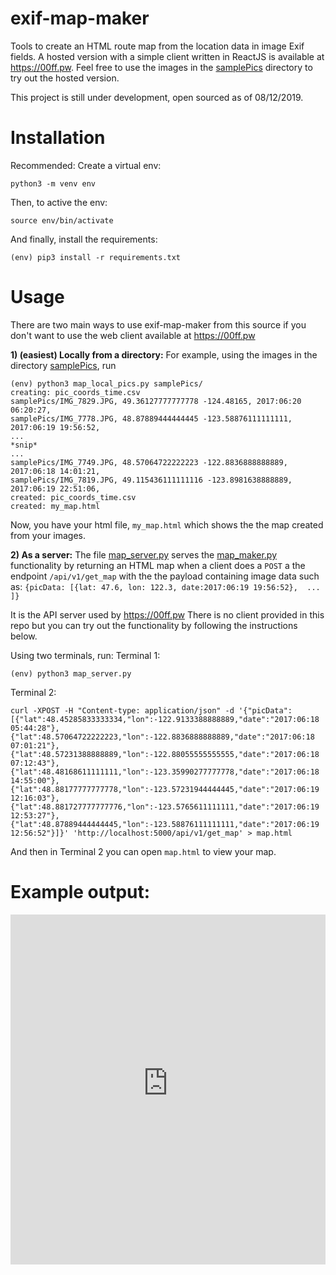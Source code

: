# exif-map-maker
Tools to create an HTML route map from the location data in image Exif fields.
A hosted version with a simple client written in ReactJS is available at https://00ff.pw. Feel free to use the images in the [samplePics](https://github.com/ihammerstrom/exif-map-maker/tree/master/samplePics "samplePics") directory to try out the hosted version.

This project is still under development, open sourced as of 08/12/2019.

# Installation
Recommended: Create a virtual env:
```
python3 -m venv env
```
Then, to active the env:
```
source env/bin/activate
```
And finally, install the requirements:
```
(env) pip3 install -r requirements.txt
```

# Usage

There are two main ways to use exif-map-maker from this source if you don't want to use the web client available at https://00ff.pw

**1) (easiest) Locally from a directory:**
For example, using the images in the directory [samplePics](https://github.com/ihammerstrom/exif-map-maker/tree/master/samplePics "samplePics"), run 

```
(env) python3 map_local_pics.py samplePics/
creating: pic_coords_time.csv
samplePics/IMG_7829.JPG, 49.36127777777778 -124.48165, 2017:06:20 06:20:27,
samplePics/IMG_7778.JPG, 48.87889444444445 -123.58876111111111, 2017:06:19 19:56:52,
...
*snip*
...
samplePics/IMG_7749.JPG, 48.57064722222223 -122.8836888888889, 2017:06:18 14:01:21,
samplePics/IMG_7819.JPG, 49.115436111111116 -123.8981638888889, 2017:06:19 22:51:06,
created: pic_coords_time.csv
created: my_map.html
```
Now, you have your html file, ```my_map.html```  which shows the the map created from your images.

**2) As a server:**
The file [map_server.py](https://github.com/ihammerstrom/exif-map-maker/blob/master/map_server.py "map_server.py") serves the [map_maker.py](https://github.com/ihammerstrom/exif-map-maker/blob/master/map_maker.py "map_maker.py") functionality by returning an HTML map when a client does a ```POST``` a the endpoint ```/api/v1/get_map``` with the the payload containing image data such as: ```{picData: [{lat: 47.6, lon: 122.3, date:2017:06:19 19:56:52},  ... ]}``` 

It is the API server used by https://00ff.pw
There is no client provided in this repo but you can try out the functionality by following the instructions below.

Using two terminals, run:
Terminal 1:
```
(env) python3 map_server.py
```
Terminal 2:
```
curl -XPOST -H "Content-type: application/json" -d '{"picData":[{"lat":48.45285833333334,"lon":-122.9133388888889,"date":"2017:06:18 05:44:28"},{"lat":48.57064722222223,"lon":-122.8836888888889,"date":"2017:06:18 07:01:21"},{"lat":48.57231388888889,"lon":-122.88055555555555,"date":"2017:06:18 07:12:43"},{"lat":48.48168611111111,"lon":-123.35990277777778,"date":"2017:06:18 14:55:00"},{"lat":48.88177777777778,"lon":-123.57231944444445,"date":"2017:06:19 12:16:03"},{"lat":48.881727777777776,"lon":-123.5765611111111,"date":"2017:06:19 12:53:27"},{"lat":48.87889444444445,"lon":-123.58876111111111,"date":"2017:06:19 12:56:52"}]}' 'http://localhost:5000/api/v1/get_map' > map.html
```
And then in Terminal 2 you can open ```map.html``` to view your map.


# Example output:
<iframe width="100%" height="560" src="https://objective-bhaskara-82ec61.netlify.com" frameborder="0" allowfullscreen></iframe>
